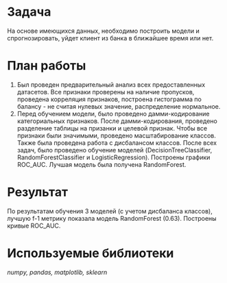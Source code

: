 # Задача<br>
На основе имеющихся данных, необходимо построить модели и спрогнозировать, уйдет клиент из банка в ближайшее время или нет.

# План работы<br>
1. Был проведен предварительный анализ всех предоставленных датасетов. Все признаки проверены на наличие пропусков, проведена корреляция признаков, построена гистограмма по балансу - не считая нулевых значение, распределение нормальное.
2. Перед обучением модели, было проведено дамми-кодирование категориальных признаков. После дамми-кодирования, проведено разделение таблицы на призанки и целевой признак. Чтобы все признаки были значимыми, проведено масштабирование классов. Также была проведена работа с дисбалансом классов. После всех задач, было проведено обучение моделей (DecisionTreeClassifier, RandomForestClassifier и LogisticRegression). Построены графики ROC_AUC. Лучшая модель была получена RandomForest.

# Результат<br>
По результатам обучения 3 моделей (с учетом дисбаланса классов), лучшую f-1 метрику показала модель RandomForest (0.63). Построены кривые ROC_AUC.

# Используемые библиотеки<br>
*numpy, pandas, matplotlib, sklearn*
